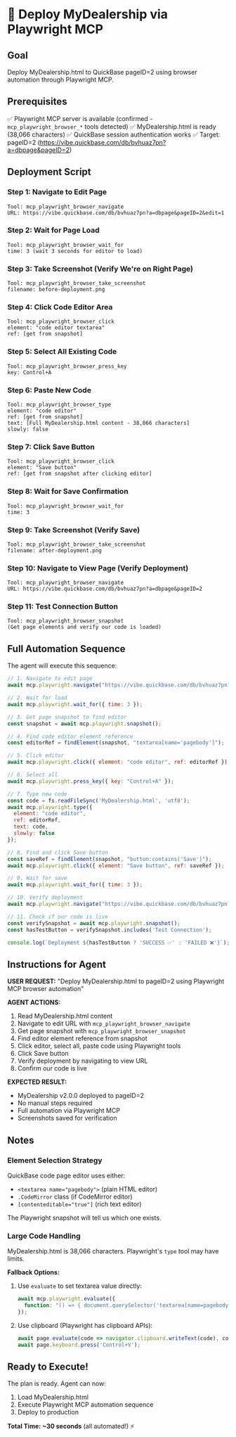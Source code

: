 # 🚀 Deploy MyDealership via Playwright MCP

## Goal
Deploy MyDealership.html to QuickBase pageID=2 using browser automation through Playwright MCP.

## Prerequisites
✅ Playwright MCP server is available (confirmed - `mcp_playwright_browser_*` tools detected)
✅ MyDealership.html is ready (38,066 characters)
✅ QuickBase session authentication works
✅ Target: pageID=2 (https://vibe.quickbase.com/db/bvhuaz7pn?a=dbpage&pageID=2)

## Deployment Script

### Step 1: Navigate to Edit Page
```
Tool: mcp_playwright_browser_navigate
URL: https://vibe.quickbase.com/db/bvhuaz7pn?a=dbpage&pageID=2&edit=1
```

### Step 2: Wait for Page Load
```
Tool: mcp_playwright_browser_wait_for
time: 3 (wait 3 seconds for editor to load)
```

### Step 3: Take Screenshot (Verify We're on Right Page)
```
Tool: mcp_playwright_browser_take_screenshot
filename: before-deployment.png
```

### Step 4: Click Code Editor Area
```
Tool: mcp_playwright_browser_click
element: "code editor textarea"
ref: [get from snapshot]
```

### Step 5: Select All Existing Code
```
Tool: mcp_playwright_browser_press_key
key: Control+A
```

### Step 6: Paste New Code
```
Tool: mcp_playwright_browser_type
element: "code editor"
ref: [get from snapshot]
text: [Full MyDealership.html content - 38,066 characters]
slowly: false
```

### Step 7: Click Save Button
```
Tool: mcp_playwright_browser_click
element: "Save button"
ref: [get from snapshot after clicking editor]
```

### Step 8: Wait for Save Confirmation
```
Tool: mcp_playwright_browser_wait_for
time: 3
```

### Step 9: Take Screenshot (Verify Save)
```
Tool: mcp_playwright_browser_take_screenshot
filename: after-deployment.png
```

### Step 10: Navigate to View Page (Verify Deployment)
```
Tool: mcp_playwright_browser_navigate
URL: https://vibe.quickbase.com/db/bvhuaz7pn?a=dbpage&pageID=2
```

### Step 11: Test Connection Button
```
Tool: mcp_playwright_browser_snapshot
(Get page elements and verify our code is loaded)
```

## Full Automation Sequence

The agent will execute this sequence:

```javascript
// 1. Navigate to edit page
await mcp.playwright.navigate("https://vibe.quickbase.com/db/bvhuaz7pn?a=dbpage&pageID=2&edit=1");

// 2. Wait for load
await mcp.playwright.wait_for({ time: 3 });

// 3. Get page snapshot to find editor
const snapshot = await mcp.playwright.snapshot();

// 4. Find code editor element reference
const editorRef = findElement(snapshot, "textarea[name='pagebody']");

// 5. Click editor
await mcp.playwright.click({ element: "code editor", ref: editorRef });

// 6. Select all
await mcp.playwright.press_key({ key: "Control+A" });

// 7. Type new code
const code = fs.readFileSync('MyDealership.html', 'utf8');
await mcp.playwright.type({
  element: "code editor",
  ref: editorRef,
  text: code,
  slowly: false
});

// 8. Find and click Save button
const saveRef = findElement(snapshot, "button:contains('Save')");
await mcp.playwright.click({ element: "Save button", ref: saveRef });

// 9. Wait for save
await mcp.playwright.wait_for({ time: 3 });

// 10. Verify deployment
await mcp.playwright.navigate("https://vibe.quickbase.com/db/bvhuaz7pn?a=dbpage&pageID=2");

// 11. Check if our code is live
const verifySnapshot = await mcp.playwright.snapshot();
const hasTestButton = verifySnapshot.includes('Test Connection');

console.log(`Deployment ${hasTestButton ? 'SUCCESS ✅' : 'FAILED ❌'}`);
```

## Instructions for Agent

**USER REQUEST:**
"Deploy MyDealership.html to pageID=2 using Playwright MCP browser automation"

**AGENT ACTIONS:**
1. Read MyDealership.html content
2. Navigate to edit URL with `mcp_playwright_browser_navigate`
3. Get page snapshot with `mcp_playwright_browser_snapshot`
4. Find editor element reference from snapshot
5. Click editor, select all, paste code using Playwright tools
6. Click Save button
7. Verify deployment by navigating to view URL
8. Confirm our code is live

**EXPECTED RESULT:**
- MyDealership v2.0.0 deployed to pageID=2
- No manual steps required
- Full automation via Playwright MCP
- Screenshots saved for verification

## Notes

### Element Selection Strategy
QuickBase code page editor uses either:
- `<textarea name="pagebody">` (plain HTML editor)
- `.CodeMirror` class (if CodeMirror editor)
- `[contenteditable="true"]` (rich text editor)

The Playwright snapshot will tell us which one exists.

### Large Code Handling
MyDealership.html is 38,066 characters. Playwright's `type` tool may have limits.

**Fallback Options:**
1. Use `evaluate` to set textarea value directly:
   ```javascript
   await mcp.playwright.evaluate({
     function: "() => { document.querySelector('textarea[name=pagebody]').value = `${code}`; }"
   });
   ```

2. Use clipboard (Playwright has clipboard APIs):
   ```javascript
   await page.evaluate(code => navigator.clipboard.writeText(code), code);
   await page.keyboard.press('Control+V');
   ```

## Ready to Execute!

The plan is ready. Agent can now:
1. Load MyDealership.html
2. Execute Playwright MCP automation sequence
3. Deploy to production

**Total Time: ~30 seconds** (all automated!) ⚡
